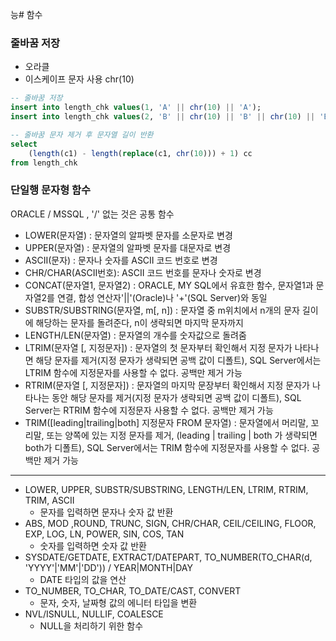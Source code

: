 능# 함수

### 줄바꿈 저장
- 오라클
- 이스케이프 문자 사용 chr(10)
```sql
-- 줄바꿈 저장
insert into length_chk values(1, 'A' || chr(10) || 'A');
insert into length_chk values(2, 'B' || chr(10) || 'B' || chr(10) || 'B');

-- 줄바꿈 문자 제거 후 문자열 길이 반환
select
    (length(c1) - length(replace(c1, chr(10))) + 1) cc
from length_chk
```

### 단일행 문자형 함수
ORACLE / MSSQL , '/' 없는 것은 공통 함수
- LOWER(문자열) : 문자열의 알파벳 문자를 소문자로 변경
- UPPER(문자열) : 문자열의 알파벳 문자를 대문자로 변경
- ASCII(문자) : 문자나 숫자를 ASCII 코드 번호로 변경
- CHR/CHAR(ASCII번호): ASCII 코드 번호를 문자나 숫자로 변경
- CONCAT(문자열1, 문자열2) : ORACLE, MY SQL에서 유효한 함수, 문자열1과 문자열2를 연결, 합성 연산자'||'(Oracle)나 '+'(SQL Server)와 동일
- SUBSTR/SUBSTRING(문자열, m[, n]) : 문자열 중 m위치에서 n개의 문자 길이에 해당하는 문자를 돌려준다, n이 생략되면 마지막 문자까지
- LENGTH/LEN(문자열) : 문자열의 개수를 숫자값으로 돌려줌
- LTRIM(문자열 [, 지정문자]) : 문자열의 첫 문자부터 확인해서 지정 문자가 나타나면 해당 문자를 제거(지정 문자가 생략되면 공백 값이 디폴트), SQL Server에서는 LTRIM 함수에 지정문자를 사용할 수 없다. 공백만 제거 가능
- RTRIM(문자열 [, 지정문자]) : 문자열의 마지막 문장부터 확인해서 지정 문자가 나타나는 동안 해당 문자를 제거(지정 문자가 생략되면 공백 값이 디폴트), SQL Server는 RTRIM 함수에 지정문자 사용할 수 없다. 공백만 제거 가능
- TRIM([leading|trailing|both] 지정문자 FROM 문자열) : 문자열에서 머리말, 꼬리말, 또는 양쪽에 있는 지정 문자를 제거, (leading | trailing | both 가 생략되면 both가 디폴트), SQL Server에서는 TRIM 함수에 지정문자를 사용할 수 없다. 공백만 제거 가능


---
- LOWER, UPPER, SUBSTR/SUBSTRING, LENGTH/LEN, LTRIM, RTRIM, TRIM, ASCII
  - 문자를 입력하면 문자나 숫자 값 반환
- ABS, MOD ,ROUND, TRUNC, SIGN, CHR/CHAR, CEIL/CEILING, FLOOR, EXP, LOG, LN, POWER, SIN, COS, TAN
  - 숫자를 입력하면 숫자 값 반환
- SYSDATE/GETDATE, EXTRACT/DATEPART, TO_NUMBER(TO_CHAR(d, 'YYYY'|'MM'|'DD')) / YEAR|MONTH|DAY
  - DATE 타입의 값을 연산
- TO_NUMBER, TO_CHAR, TO_DATE/CAST, CONVERT
  - 문자, 숫자, 날짜형 값의 에니터 타입을 변환
- NVL/ISNULL, NULLIF, COALESCE
  - NULL을 처리하기 위한 함수
